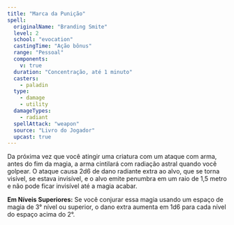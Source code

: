 ```yaml
---
title: "Marca da Punição"
spell:
  originalName: "Branding Smite"
  level: 2
  school: "evocation"
  castingTime: "Ação bônus"
  range: "Pessoal"
  components:
    v: true
  duration: "Concentração, até 1 minuto"
  casters:
    - paladin
  type:
    - damage
    - utility
  damageTypes:
    - radiant
  spellAttack: "weapon"
  source: "Livro do Jogador"
  upcast: true
---
```


Da próxima vez que você atingir uma criatura com um ataque com arma, antes do fim da magia, a arma cintilará com radiação astral quando você golpear. O ataque causa 2d6 de dano radiante extra ao alvo, que se torna visível, se estava invisível, e o alvo emite penumbra em um raio de 1,5 metro e não pode ficar invisível até a magia acabar.

**Em Níveis Superiores:** Se você conjurar essa magia usando um espaço de magia de 3° nível ou superior, o dano extra aumenta em 1d6 para cada nível do espaço acima do 2°.
